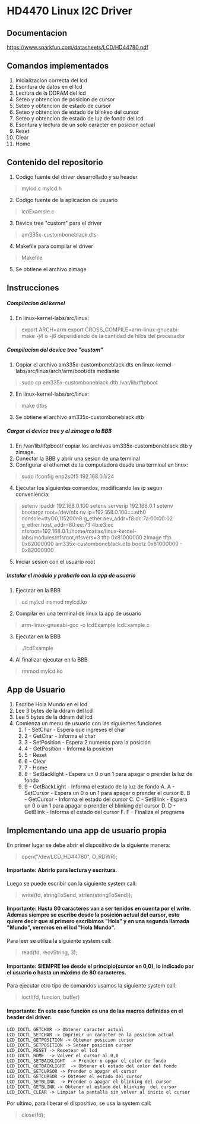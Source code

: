 # HD4470 Linux I2C Driver

## Documentacion

https://www.sparkfun.com/datasheets/LCD/HD44780.pdf

## Comandos implementados

1. Inicializacion correcta del lcd
2. Escritura de datos en el lcd
3. Lectura de la DDRAM del lcd
4. Seteo y obtencion de posicion de cursor
5. Seteo y obtencion de estado de cursor
6. Seteo y obtencion de estado de blinkeo del cursor
7. Seteo y obtencion de estado de luz de fondo del lcd
8. Escritura y lectura de un solo caracter en posicion actual
9. Reset
10. Clear
11. Home

## Contenido del repositorio

1. Codigo fuente del driver desarrollado y su header
> mylcd.c
> mylcd.h
2. Codigo fuente de la aplicacion de usuario
> lcdExample.c
3. Device tree "custom" para el driver
> am335x-customboneblack.dts
4. Makefile para compilar el driver
> Makefile
5. Se obtiene el archivo zimage

## Instrucciones

##### Compilacion del kernel

1. En linux-kernel-labs/src/linux:
> export ARCH=arm
> export CROSS_COMPILE=arm-linux-gnueabi-
> make -j4 o -j8 dependiendo de la cantidad de hilos del procesador

##### Compilacion del device tree "custom"

1. Copiar el archivo am335x-customboneblack.dts en linux-kernel-labs/src/linux/arch/arm/boot/dts mediante
> sudo cp am335x-customboneblack.dtb /var/lib/tftpboot
2. En linux-kernel-labs/src/linux:
> make dtbs
3. Se obtiene el archivo am335x-customboneblack.dtb


##### Cargar el device tree y el zimage a la BBB

1. En /var/lib/tftpboot/ copiar los archivos am335x-customboneblack.dtb y zimage.
2. Conectar la BBB y abrir una sesion de una terminal
3. Configurar el ethernet de tu computadora desde una terminal en linux:
> sudo ifconfig enp2s0f5 192.168.0.1/24
4. Ejecutar los siguientes comandos, modificando las ip segun conveniencia:
> setenv ipaddr 192.168.0.100
> setenv serverip 192.168.0.1
> setenv bootargs root=/dev/nfs rw ip=192.168.0.100:::::eth0 console=ttyO0,115200n8 g_ether.dev_addr=f8:dc:7a:00:00:02 g_ether.host_addr=80:ee:73:4b:e3:ec nfsroot=192.168.0.1:/home/matias/linux-kernel-labs/modules/nfsroot,nfsvers=3
> tftp 0x81000000 zImage
> tftp 0x82000000 am335x-customboneblack.dtb
> bootz 0x81000000 - 0x82000000
5. Iniciar sesion con el usuario root

##### Instalar el modulo y probarlo con la app de usuario
1. Ejecutar en la BBB
> cd mylcd
> insmod mylcd.ko
2. Compilar en una terminal de linux la app de usuario
> arm-linux-gnueabi-gcc -o lcdExample lcdExample.c
3. Ejecutar en la BBB	
> ./lcdExample
4. Al finalizar ejecutar en la BBB
> rmmod mylcd.ko

## App de Usuario

1. Escribe Hola Mundo en el lcd
2. Lee 3 bytes de la ddram del lcd
3. Lee 5 bytes de la ddram del lcd
4. Comienza un menu de usuario con las siguientes funciones
	1. 1 - SetChar - Espera que ingreses el char
	2. 2 - GetChar - Informa el char
	3. 3 - SetPosition - Espera 2 numeros para la posicion
	4. 4 - GetPosition - Informa la posicion
	5. 5 - Reset
	6. 6 - Clear
	7. 7 - Home
	8. 8 - SetBacklight - Espera un 0 o un 1 para apagar o prender la luz de fondo
	9. 9 - GetBackLight - Informa el estado de la luz de fondo
	A. A - SetCursor - Espera un 0 o un 1 para apagar o prender el cursor
	B. B - GetCursor - Informa el estado del cursor
	C. C - SetBlink - Espera un 0 o un 1 para apagar o prender el blinking del cursor
	D. D - GetBlink - Informa el estado del cursor
	F. F - Finaliza el programa

## Implementando una app de usuario propia

En primer lugar se debe abrir el dispositivo de la siguiente manera:
> open("/dev/LCD_HD44780", O_RDWR); 

#### Importante: Abrirlo para lectura y escritura.

Luego se puede escribir con la siguiente system call:
>  write(fd, stringToSend, strlen(stringToSend)); 

#### Importante: Hasta 80 caracteres van a ser tenidos en cuenta por el write. Ademas siempre se escribe desde la posición actual del cursor, esto quiere decir que si primero escribimos "Hola" y en una segunda llamada "Mundo", veremos en el lcd "Hola Mundo".

Para leer se utiliza la siguiente system call:
> read(fd, recvString, 3); 
#### Importante: SIEMPRE lee desde el principio(cursor en 0,0), lo indicado por el usuario o hasta un máximo de 80 caracteres.

Para ejecutar otro tipo de comandos usamos la siguiente system call:
> ioctl(fd, funcion, buffer)
#### Importante: En este caso función es una de las macros definidas en el header del driver:
	LCD_IOCTL_GETCHAR -> Obtener caracter actual     
	LCD_IOCTL_SETCHAR -> Imprimir un caracter en la posicion actual
	LCD_IOCTL_GETPOSITION -> Obtener posicion cursor
	LCD_IOCTL_SETPOSITION -> Setear posicion cursor
	LCD_IOCTL_RESET	-> Resetear el lcd
	LCD_IOCTL_HOME	-> Volver el cursor al 0,0
	LCD_IOCTL_SETBACKLIGHT	-> Prender o apgar el color de fondo
	LCD_IOCTL_GETBACKLIGHT	-> Obtener el estado del color del fondo
	LCD_IOCTL_SETCURSOR -> Prender o apagar el cursor
	LCD_IOCTL_GETCURSOR	-> Obtener el estado del cursor
	LCD_IOCTL_SETBLINK	-> Prender o apagar el blinking del cursor
	LCD_IOCTL_GETBLINK -> Obtener el estado del blinking  del cursor
	LCD_IOCTL_CLEAR -> Limpiar la pantalla sin volver al inicio el cursor

Por ultimo, para liberar el dispositivo, se usa la system call:
> close(fd); 
